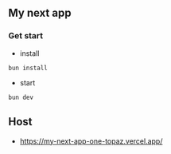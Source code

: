 ## My next app

### Get start

- install

```shell
bun install
```

- start

```shell
bun dev
```

## Host

- https://my-next-app-one-topaz.vercel.app/
